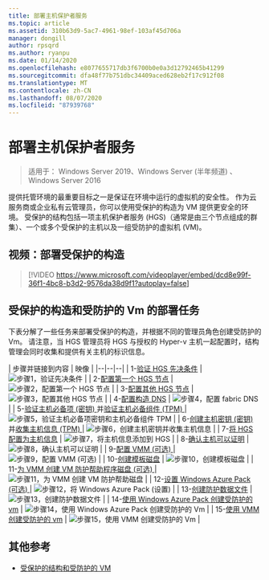 ```yaml
---
title: 部署主机保护者服务
ms.topic: article
ms.assetid: 310b63d9-5ac7-4961-98ef-103af45d706a
manager: dongill
author: rpsqrd
ms.author: ryanpu
ms.date: 01/14/2020
ms.openlocfilehash: e8077655717db3f6700b0e0a3d12792465b41299
ms.sourcegitcommit: dfa48f77b751dbc34409aced628eb2f17c912f08
ms.translationtype: MT
ms.contentlocale: zh-CN
ms.lasthandoff: 08/07/2020
ms.locfileid: "87939768"
---
```

# <a name="deploying-the-host-guardian-service"></a>部署主机保护者服务

>适用于： Windows Server 2019、Windows Server (半年频道) 、Windows Server 2016

提供托管环境的最重要目标之一是保证在环境中运行的虚拟机的安全性。 作为云服务商或企业私有云管理员，你可以使用受保护的构造为 VM 提供更安全的环境。 受保护的结构包括一项主机保护者服务 (HGS)（通常是由三个节点组成的群集）、一个或多个受保护的主机以及一组受防护的虚拟机 (VM)。

## <a name="video-deploying-a-guarded-fabric"></a>视频：部署受保护的构造

> [!VIDEO https://www.microsoft.com/videoplayer/embed/dcd8e99f-36f1-4bc8-b3d2-9576da38d9f1?autoplay=false]

## <a name="deployment-tasks-for-guarded-fabrics-and-shielded-vms"></a>受保护的构造和受防护的 Vm 的部署任务

下表分解了一些任务来部署受保护的构造，并根据不同的管理员角色创建受防护的 Vm。 请注意，当 HGS 管理员将 HGS 与授权的 Hyper-v 主机一起配置时，结构管理会同时收集和提供有关主机的标识信息。

| 步骤并链接到内容 | 映像 |
|--|--|--|
| 1-[验证 HGS 先决条件](guarded-fabric-prepare-for-hgs.md) | ![步骤1，验证先决条件](../media/Guarded-Fabric-Shielded-VM/guarded-host-verify.png) |
| 2-[配置第一个 HGS 节点](guarded-fabric-choose-where-to-install-hgs.md) | ![步骤2，配置第一个 HGS 节点](../media/Guarded-Fabric-Shielded-VM/guarded-host-configure-first-hgs-node.png) |
| 3-[配置其他 HGS 节点](guarded-fabric-configure-additional-hgs-nodes.md) | ![步骤3，配置其他 HGS 节点](../media/Guarded-Fabric-Shielded-VM/guarded-host-configure-secondary-hgs-nodes.png) |
| 4-[配置构造 DNS](guarded-fabric-configuring-fabric-dns.md) | ![步骤4，配置 fabric DNS](../media/Guarded-Fabric-Shielded-VM/guarded-host-configure-fabric-dns.png) |
| 5-[验证主机必备项 (密钥) ](guarded-fabric-guarded-host-prerequisites.md#host-key-attestation)并[验证主机必备组件 (TPM) ](guarded-fabric-guarded-host-prerequisites.md#tpm-trusted-attestation) | ![步骤5，验证主机必备项密钥和主机必备组件 TPM](../media/Guarded-Fabric-Shielded-VM/guarded-host-verify.png) |
| 6-[创建主机密钥 (密钥) ](guarded-fabric-create-host-key.md)并[收集主机信息 (TPM) ](guarded-fabric-tpm-trusted-attestation-capturing-hardware.md) | ![步骤6，创建主机密钥并收集主机信息](../media/Guarded-Fabric-Shielded-VM/guarded-host-collect-info-from-hosts.png) |
| 7-[将 HGS 配置为主机信息](guarded-fabric-add-host-information-to-hgs.md) | ![步骤7，将主机信息添加到 HGS](../media/Guarded-Fabric-Shielded-VM/guarded-host-configure-hgs-with-host-info.png) |
| 8-[确认主机可以证明](guarded-fabric-confirm-hosts-can-attest-successfully.md) | ![步骤8，确认主机可以证明](../media/Guarded-Fabric-Shielded-VM/guarded-host-confirm-hosts-attest.png) |
| 9-[配置 VMM (可选) ](https://technet.microsoft.com/system-center-docs/vmm/scenario/guarded-overview) | ![步骤9，配置 VMM (可选) ](../media/Guarded-Fabric-Shielded-VM/guarded-host-configure-vmm.png) |
| 10-[创建模板磁盘](guarded-fabric-create-a-shielded-vm-template.md) | ![步骤10，创建模板磁盘](../media/Guarded-Fabric-Shielded-VM/guarded-host-create-template-disk.png) |
| 11-[为 VMM 创建 VM 防护帮助程序磁盘 (可选) ](guarded-fabric-vm-shielding-helper-vhd.md) | ![步骤11，为 VMM 创建 VM 防护帮助磁盘](../media/Guarded-Fabric-Shielded-VM/guarded-host-create-helper-disk.png) |
| 12-[设置 Windows Azure Pack (可选) ](guarded-fabric-shielded-vm-windows-azure-pack.md) | ![步骤12，将 Windows Azure Pack (设置) ](../media/Guarded-Fabric-Shielded-VM/guarded-host-windows-azure-pack.png) |
| 13-[创建防护数据文件](guarded-fabric-tenant-creates-shielding-data.md) | ![步骤13，创建防护数据文件](../media/Guarded-Fabric-Shielded-VM/guarded-host-shielding-data-file.png) |
| 14-[使用 Windows Azure Pack 创建受防护的 vm](guarded-fabric-shielded-vm-windows-azure-pack.md) | ![步骤14，使用 Windows Azure Pack 创建受防护的 Vm](../media/Guarded-Fabric-Shielded-VM/guarded-host-shielded-vms.png) |
| 15-[使用 VMM 创建受防护的 vm](https://technet.microsoft.com/system-center-docs/vmm/scenario/guarded-vms) | ![步骤15，使用 VMM 创建受防护的 Vm](../media/Guarded-Fabric-Shielded-VM/guarded-host-shielded-vms.png) |

## <a name="additional-references"></a>其他参考

- [受保护的结构和受防护的 VM](guarded-fabric-and-shielded-vms-top-node.md)
